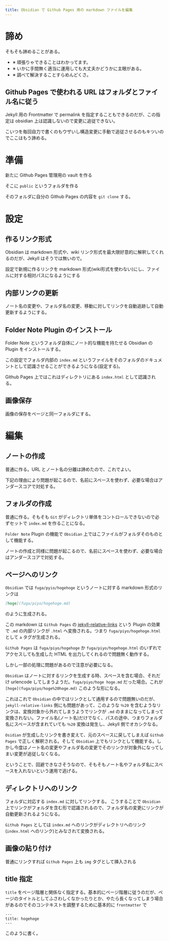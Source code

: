 ```yaml
---
title: Obsidian で Github Pages 用の markdown ファイルを編集
---
```





諦め
================================================================================
そもそも諦めることがある。

- ※ 頑張りゃできることはわかってます。
- ※ いかに手間無く適当に運用しても大丈夫かどうかに主眼がある。
- ※ 調べて解決することすらめんどくさ。



Github Pages で使われる URL はフォルダとファイル名に従う
--------------------------------------------------------------------------------
Jekyll 用の Frontmatter で permalink を指定することもできるのだが、この指定は obsidian 上は認識しないので変更に追従できない。

こいつを毎回自力で書くのもウザいし構造変更に手動で追従させるのもキツいのでここはもう諦める。









準備
================================================================================
新たに Github Pages 管理用の vault を作る

そこに `public` というフォルダを作る

そのフォルダに自分の Github Pages の内容を `git clone` する。






設定
================================================================================

作るリンク形式
--------------------------------------------------------------------------------
Obsidian は markdown 形式や、wiki リンク形式を最大限好意的に解釈してくれるのだが、Jekyll はそうでは無いので。

設定で新規に作るリンクを markdown 形式(wiki形式を使わない)にし、ファイルに対する相対パスになるようにする

内部リンクの更新
--------------------------------------------------------------------------------
ノート名の変更や、フォルダ名の変更、移動に対してリンクを自動追跡して自動更新するようにする。

Folder Note Plugin のインストール
--------------------------------------------------------------------------------
Folder Note というフォルダ自体にノート的な機能を持たせる Obsidian の Plugin をインストールする。

この設定でフォルダ内部の `index.md` というファイルをそのフォルダのドキュメントとして認識させることができるようになる(設定する)。

Github Pages 上ではこれはディレクトリにある `index.html` として認識される。



画像保存
--------------------------------------------------------------------------------
画像の保存をページと同一フォルダにする。








編集
================================================================================

ノートの作成
--------------------------------------------------------------------------------
普通に作る。URL とノート名の分離は諦めたので、これでよい。

下記の理由により問題が起こるので、名前にスペースを使わず、必要な場合はアンダースコアで対処する。


フォルダの作成
--------------------------------------------------------------------------------

普通に作る。そもそも `Git` がディレクトリ単体をコントロールできないので必ずセットで `index.md` を作ることになる。

`Folder Note` Plugin の機能で `Obsidian` 上ではこファイルがフォルダそのものとして機能する。

ノートの作成と同様に問題が起こるので、名前にスペースを使わず、必要な場合はアンダースコアで対処する。




ページへのリンク
--------------------------------------------------------------------------------
`Obsidian` では `fuga/pyio/hogehoge` というノートに対する markdown 形式のリンクは

```markdown
[hoge](fuga/piyo/hogehoge.md)
```

のように生成される。

この markdown は `Github Pages` の [jekyll-relative-links](https://github.com/benbalter/jekyll-relative-links) という Plugin の効果で `.md` の内部リンクが `.html` へ変換される。つまり `fuga/piyo/hogehoge.html` として `a` タグが生成される。

`Github Pages` は `fuga/piyo/hogehoge` か `fuga/piyo/hogehoge.html` のいずれでアクセスしても生成した HTML を出力してくれるので問題無く動作する。


しかし一部の処理に問題があるので注意が必要になる。

`Obsidian` はノートに対するリンクを生成する時、スペースを含む場合、それだけ urlencode してしまうようだ。`fuga/piyo/hoge hoge.md` だった場合。これが `[hoge](fuga/piyo/hoge%20hoge.md)` このような形になる。

これはこれで `Obsidian` の中ではリンクとして通用するので問題無いのだが、`jekyll-relative-links` 側にも問題があって、このような `％20` を含むようなリンクは、変換対象から外れてしまうようでリンクが `.md` のままになってしまって変換されない。ファイル名(ノート名)だけでなく、パスの途中、つまりフォルダ名にスペースが含まれていても `％20` 変換は発生し、Jekyll 側でオカシクなる。

`Osidian` が生成したリンクを書き変えて、元のスペースに戻してしまえば `Github Pages` で正しく解釈される。そして `Obsidian` 上でもリンクとして機能する。しかし今度はノート名の変更やフォルダ名の変更でそのリンクが対象外になってしまい変更が追従しなくなる。


ということで、回避できなさそうなので、そもそもノート名やフォルダ名にスペースを入れないという運用で逃げる。






ディレクトリへのリンク
--------------------------------------------------------------------------------
フォルダに対応する `index.md` に対してリンクする。
こうすることで `Obsidian` 上でリンクがフォルダを含む形で認識されるので、フォルダ名の変更にリンクが自動更新されるようになる。

`Github Pages` としては `index.md` へのリンクがディレクトリへのリンク(`index.html` へのリンク)とみなされて変換される。


画像の貼り付け
--------------------------------------------------------------------------------

普通にリンクすれば `Github Pages` 上も `img` タグとして挿入される


title 指定
--------------------------------------------------------------------------------
`title` をページ階層と関係なく指定する。基本的にページ階層に従うのだが、ページのタイトルとしてふさわしくなかったりとか、やたら長くなってしまう場合があるのでそのコンテキストを調整するために基本的に `frontmatter` で

```
---
title: hogehoge
---
```

このように書く。



















































